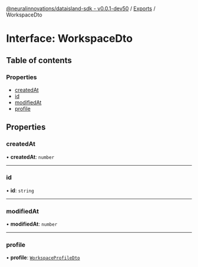[@neuralinnovations/dataisland-sdk - v0.0.1-dev50](../../README.md) / [Exports](../modules.md) / WorkspaceDto

# Interface: WorkspaceDto

## Table of contents

### Properties

- [createdAt](WorkspaceDto.md#createdat)
- [id](WorkspaceDto.md#id)
- [modifiedAt](WorkspaceDto.md#modifiedat)
- [profile](WorkspaceDto.md#profile)

## Properties

### createdAt

• **createdAt**: `number`

___

### id

• **id**: `string`

___

### modifiedAt

• **modifiedAt**: `number`

___

### profile

• **profile**: [`WorkspaceProfileDto`](WorkspaceProfileDto.md)
